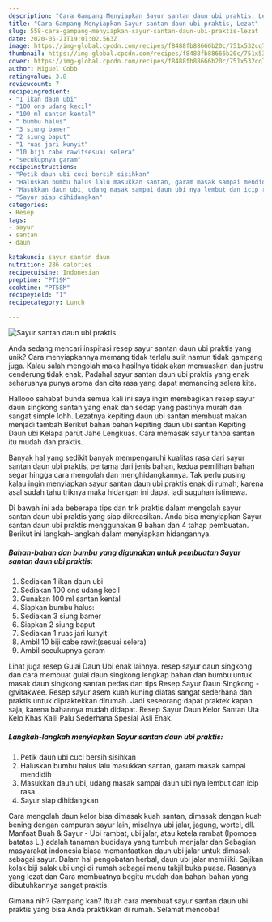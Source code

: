 ```yaml
---
description: "Cara Gampang Menyiapkan Sayur santan daun ubi praktis, Lezat"
title: "Cara Gampang Menyiapkan Sayur santan daun ubi praktis, Lezat"
slug: 558-cara-gampang-menyiapkan-sayur-santan-daun-ubi-praktis-lezat
date: 2020-05-21T19:01:02.563Z
image: https://img-global.cpcdn.com/recipes/f8488fb88666b20c/751x532cq70/sayur-santan-daun-ubi-praktis-foto-resep-utama.jpg
thumbnail: https://img-global.cpcdn.com/recipes/f8488fb88666b20c/751x532cq70/sayur-santan-daun-ubi-praktis-foto-resep-utama.jpg
cover: https://img-global.cpcdn.com/recipes/f8488fb88666b20c/751x532cq70/sayur-santan-daun-ubi-praktis-foto-resep-utama.jpg
author: Miguel Cobb
ratingvalue: 3.8
reviewcount: 7
recipeingredient:
- "1 ikan daun ubi"
- "100 ons udang kecil"
- "100 ml santan kental"
- " bumbu halus"
- "3 siung bamer"
- "2 siung baput"
- "1 ruas jari kunyit"
- "10 biji cabe rawitsesuai selera"
- "secukupnya garam"
recipeinstructions:
- "Petik daun ubi cuci bersih sisihkan"
- "Haluskan bumbu halus lalu masukkan santan, garam masak sampai mendidih"
- "Masukkan daun ubi, udang masak sampai daun ubi nya lembut dan icip rasa"
- "Sayur siap dihidangkan"
categories:
- Resep
tags:
- sayur
- santan
- daun

katakunci: sayur santan daun 
nutrition: 286 calories
recipecuisine: Indonesian
preptime: "PT19M"
cooktime: "PT58M"
recipeyield: "1"
recipecategory: Lunch

---
```



![Sayur santan daun ubi praktis](https://img-global.cpcdn.com/recipes/f8488fb88666b20c/751x532cq70/sayur-santan-daun-ubi-praktis-foto-resep-utama.jpg)

Anda sedang mencari inspirasi resep sayur santan daun ubi praktis yang unik? Cara menyiapkannya memang tidak terlalu sulit namun tidak gampang juga. Kalau salah mengolah maka hasilnya tidak akan memuaskan dan justru cenderung tidak enak. Padahal sayur santan daun ubi praktis yang enak seharusnya punya aroma dan cita rasa yang dapat memancing selera kita.

Hallooo sahabat bunda semua kali ini saya ingin membagikan resep sayur daun singkong santan yang enak dan sedap yang pastinya murah dan sangat simple lohh. Lezatnya kepiting daun ubi santan membuat makan menjadi tambah Berikut bahan bahan kepiting daun ubi santan Kepiting Daun ubi Kelapa parut Jahe Lengkuas. Cara memasak sayur tanpa santan itu mudah dan praktis.

Banyak hal yang sedikit banyak mempengaruhi kualitas rasa dari sayur santan daun ubi praktis, pertama dari jenis bahan, kedua pemilihan bahan segar hingga cara mengolah dan menghidangkannya. Tak perlu pusing kalau ingin menyiapkan sayur santan daun ubi praktis enak di rumah, karena asal sudah tahu triknya maka hidangan ini dapat jadi suguhan istimewa.


Di bawah ini ada beberapa tips dan trik praktis dalam mengolah sayur santan daun ubi praktis yang siap dikreasikan. Anda bisa menyiapkan Sayur santan daun ubi praktis menggunakan 9 bahan dan 4 tahap pembuatan. Berikut ini langkah-langkah dalam menyiapkan hidangannya.

<!--inarticleads1-->

##### Bahan-bahan dan bumbu yang digunakan untuk pembuatan Sayur santan daun ubi praktis:

1. Sediakan 1 ikan daun ubi
1. Sediakan 100 ons udang kecil
1. Gunakan 100 ml santan kental
1. Siapkan  bumbu halus:
1. Sediakan 3 siung bamer
1. Siapkan 2 siung baput
1. Sediakan 1 ruas jari kunyit
1. Ambil 10 biji cabe rawit(sesuai selera)
1. Ambil secukupnya garam


Lihat juga resep Gulai Daun Ubi enak lainnya. resep sayur daun singkong dan cara membuat gulai daun singkong lengkap bahan dan bumbu untuk masak daun singkong santan pedas dan tips Resep Sayur Daun Singkong - @vitakwee. Resep sayur asem kuah kuning diatas sangat sederhana dan praktis untuk dipraktekkan dirumah. Jadi seseorang dapat praktek kapan saja, karena bahannya mudah didapat. Resep Sayur Daun Kelor Santan Uta Kelo Khas Kaili Palu Sederhana Spesial Asli Enak. 

<!--inarticleads2-->

##### Langkah-langkah menyiapkan Sayur santan daun ubi praktis:

1. Petik daun ubi cuci bersih sisihkan
1. Haluskan bumbu halus lalu masukkan santan, garam masak sampai mendidih
1. Masukkan daun ubi, udang masak sampai daun ubi nya lembut dan icip rasa
1. Sayur siap dihidangkan


Cara mengolah daun kelor bisa dimasak kuah santan, dimasak dengan kuah bening dengan campuran sayur lain, misalnya ubi jalar, jagung, wortel, dll. Manfaat Buah &amp; Sayur - Ubi rambat, ubi jalar, atau ketela rambat (Ipomoea batatas L.) adalah tanaman budidaya yang tumbuh menjalar dan Sebagian masyarakat indonesia biasa memanfaatkan daun ubi jalar untuk dimasak sebagai sayur. Dalam hal pengobatan herbal, daun ubi jalar memiliki. Sajikan kolak biji salak ubi ungi di rumah sebagai menu takjil buka puasa. Rasanya yang lezat dan Cara membuatnya begitu mudah dan bahan-bahan yang dibutuhkannya sangat praktis. 

Gimana nih? Gampang kan? Itulah cara membuat sayur santan daun ubi praktis yang bisa Anda praktikkan di rumah. Selamat mencoba!
